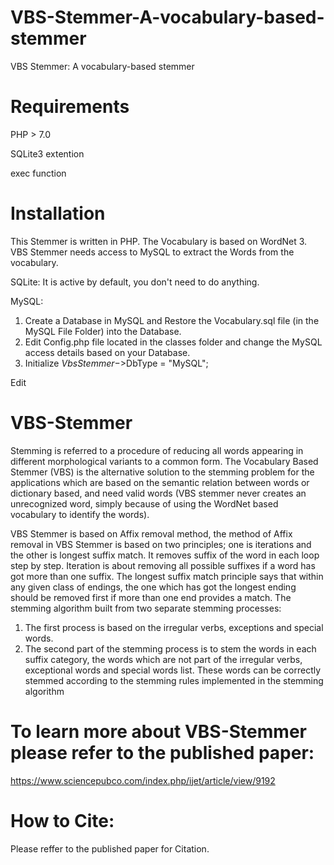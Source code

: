 # VBS-Stemmer-A-vocabulary-based-stemmer
VBS Stemmer: A vocabulary-based stemmer

# Requirements
PHP > 7.0

SQLite3 extention

exec function

# Installation
This Stemmer is written in PHP. The Vocabulary is based on WordNet 3. VBS Stemmer needs access to MySQL to extract the Words from the vocabulary.

SQLite:
It is active by default, you don't need to do anything.

MySQL: 
1) Create a Database in MySQL and Restore the Vocabulary.sql file (in the MySQL File Folder) into the Database.
2) Edit Config.php file located in the classes folder and change the MySQL access details based on your Database.
3) Initialize $VbsStemmer->$DbType = "MySQL"; 


Edit 

# VBS-Stemmer
Stemming is referred to a procedure of reducing all words appearing in different morphological variants to a common form. The Vocabulary Based Stemmer (VBS) is the alternative solution to the stemming problem for the applications which are based on the semantic relation between words or dictionary based, and need valid words (VBS stemmer never creates an unrecognized word, simply because of using the WordNet based vocabulary to identify the words).

VBS Stemmer is based on Affix removal method, the method of Affix removal in VBS Stemmer is based on two principles; one is iterations and the other is longest suffix match. It removes suffix of the word in each loop step by step. Iteration is about removing all possible suffixes if a word has got more than one suffix. The longest suffix match principle says that within any given class of endings, the one which has got the longest ending should be removed first if more than one end provides a match.
The stemming algorithm built from two separate stemming processes:

1)	The first process is based on the irregular verbs, exceptions and special words.
2)	The second part of the stemming process is to stem the words in each suffix category, the words which are not part of the irregular verbs, exceptional words and special words list. These words can be correctly stemmed according to the stemming rules implemented in the stemming algorithm
 
# To learn more about VBS-Stemmer please refer to the published paper:

https://www.sciencepubco.com/index.php/ijet/article/view/9192

# How to Cite:
Please reffer to the published paper for Citation.
